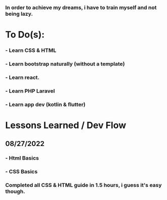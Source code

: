 ### In order to achieve my dreams, i have to train myself and not being lazy.

# To Do(s):
### - Learn CSS & HTML
### - Learn bootstrap naturally (without a template)
### - Learn react.
### - Learn PHP Laravel
### - Learn app dev (kotlin & flutter)

# Lessons Learned / Dev Flow

## 08/27/2022
### - Html Basics
### - CSS Basics

### Completed all CSS & HTML guide in 1.5 hours, i guess it's easy though.